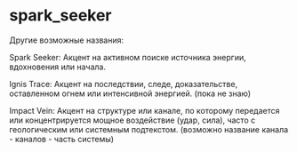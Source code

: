 # spark_seeker

Другие возможные названия:

Spark Seeker: Акцент на активном поиске источника энергии, вдохновения или начала.

Ignis Trace: Акцент на последствии, следе, доказательстве, оставленном огнем или интенсивной энергией.
(пока не знаю)

Impact Vein: Акцент на структуре или канале, по которому передается или концентрируется мощное воздействие (удар, сила), часто с геологическим или системным подтекстом.
(возможно название канала - каналов - часть системы)
